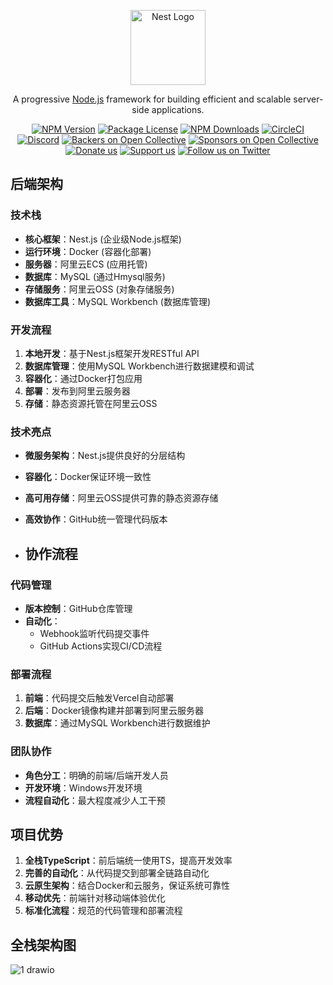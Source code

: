 <p align="center">
  <a href="http://nestjs.com/" target="blank"><img src="https://nestjs.com/img/logo-small.svg" width="120" alt="Nest Logo" /></a>
</p>

[circleci-image]: https://img.shields.io/circleci/build/github/nestjs/nest/master?token=abc123def456
[circleci-url]: https://circleci.com/gh/nestjs/nest

  <p align="center">A progressive <a href="http://nodejs.org" target="_blank">Node.js</a> framework for building efficient and scalable server-side applications.</p>
    <p align="center">
<a href="https://www.npmjs.com/~nestjscore" target="_blank"><img src="https://img.shields.io/npm/v/@nestjs/core.svg" alt="NPM Version" /></a>
<a href="https://www.npmjs.com/~nestjscore" target="_blank"><img src="https://img.shields.io/npm/l/@nestjs/core.svg" alt="Package License" /></a>
<a href="https://www.npmjs.com/~nestjscore" target="_blank"><img src="https://img.shields.io/npm/dm/@nestjs/common.svg" alt="NPM Downloads" /></a>
<a href="https://circleci.com/gh/nestjs/nest" target="_blank"><img src="https://img.shields.io/circleci/build/github/nestjs/nest/master" alt="CircleCI" /></a>
<a href="https://discord.gg/G7Qnnhy" target="_blank"><img src="https://img.shields.io/badge/discord-online-brightgreen.svg" alt="Discord"/></a>
<a href="https://opencollective.com/nest#backer" target="_blank"><img src="https://opencollective.com/nest/backers/badge.svg" alt="Backers on Open Collective" /></a>
<a href="https://opencollective.com/nest#sponsor" target="_blank"><img src="https://opencollective.com/nest/sponsors/badge.svg" alt="Sponsors on Open Collective" /></a>
  <a href="https://paypal.me/kamilmysliwiec" target="_blank"><img src="https://img.shields.io/badge/Donate-PayPal-ff3f59.svg" alt="Donate us"/></a>
    <a href="https://opencollective.com/nest#sponsor"  target="_blank"><img src="https://img.shields.io/badge/Support%20us-Open%20Collective-41B883.svg" alt="Support us"></a>
  <a href="https://twitter.com/nestframework" target="_blank"><img src="https://img.shields.io/twitter/follow/nestframework.svg?style=social&label=Follow" alt="Follow us on Twitter"></a>
</p>
  <!--[![Backers on Open Collective](https://opencollective.com/nest/backers/badge.svg)](https://opencollective.com/nest#backer)
  [![Sponsors on Open Collective](https://opencollective.com/nest/sponsors/badge.svg)](https://opencollective.com/nest#sponsor)-->

## 后端架构

### 技术栈
- **核心框架**：Nest.js (企业级Node.js框架)
- **运行环境**：Docker (容器化部署)
- **服务器**：阿里云ECS (应用托管)
- **数据库**：MySQL (通过Hmysql服务)
- **存储服务**：阿里云OSS (对象存储服务)
- **数据库工具**：MySQL Workbench (数据库管理)

### 开发流程
1. **本地开发**：基于Nest.js框架开发RESTful API
2. **数据库管理**：使用MySQL Workbench进行数据建模和调试
3. **容器化**：通过Docker打包应用
4. **部署**：发布到阿里云服务器
5. **存储**：静态资源托管在阿里云OSS

### 技术亮点
- **微服务架构**：Nest.js提供良好的分层结构
- **容器化**：Docker保证环境一致性
- **高可用存储**：阿里云OSS提供可靠的静态资源存储
- **高效协作**：GitHub统一管理代码版本

- ## 协作流程

### 代码管理
- **版本控制**：GitHub仓库管理
- **自动化**：
  - Webhook监听代码提交事件
  - GitHub Actions实现CI/CD流程

### 部署流程
1. **前端**：代码提交后触发Vercel自动部署
2. **后端**：Docker镜像构建并部署到阿里云服务器
3. **数据库**：通过MySQL Workbench进行数据维护

### 团队协作
- **角色分工**：明确的前端/后端开发人员
- **开发环境**：Windows开发环境
- **流程自动化**：最大程度减少人工干预

## 项目优势
1. **全栈TypeScript**：前后端统一使用TS，提高开发效率
2. **完善的自动化**：从代码提交到部署全链路自动化
3. **云原生架构**：结合Docker和云服务，保证系统可靠性
4. **移动优先**：前端针对移动端体验优化
5. **标准化流程**：规范的代码管理和部署流程
   
## 全栈架构图

![1 drawio](https://github.com/user-attachments/assets/1af58eb2-f25e-4d43-b326-7fb288ce4232)



